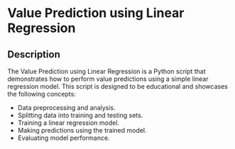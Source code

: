 # Value Prediction using Linear Regression
## Description

The Value Prediction using Linear Regression is a Python script that demonstrates how to perform value predictions using a simple linear regression model. This script is designed to be educational and showcases the following concepts:

- Data preprocessing and analysis.
- Splitting data into training and testing sets.
- Training a linear regression model.
- Making predictions using the trained model.
- Evaluating model performance.
